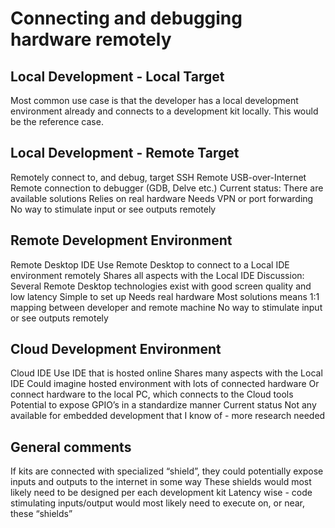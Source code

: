 Connecting and debugging hardware remotely
==========================================

Local Development - Local Target
--------------------------------
Most common use case is that the developer has a local development environment already and connects to a development kit locally. This would be the reference case.

Local Development - Remote Target
---------------------------------
Remotely connect to, and debug, target
SSH
Remote USB-over-Internet
Remote connection to debugger (GDB, Delve etc.)
Current status:
There are available solutions
Relies on real hardware
Needs VPN or port forwarding
No way to stimulate input or see outputs remotely

Remote Development Environment
------------------------------
Remote Desktop IDE
Use Remote Desktop to connect to a Local IDE environment remotely
Shares all aspects with the Local IDE
Discussion:
Several Remote Desktop technologies exist with good screen quality and low latency
Simple to set up
Needs real hardware
Most solutions means 1:1 mapping between developer and remote machine
No way to stimulate input or see outputs remotely

Cloud Development Environment
-----------------------------
Cloud IDE
Use IDE that is hosted online
Shares many aspects with the Local IDE
Could imagine hosted environment with lots of connected hardware
Or connect hardware to the local PC, which connects to the Cloud tools
Potential to expose GPIO’s in a standardize manner 
Current status
Not any available for embedded development that I know of - more research needed

General comments
----------------
If kits are connected with specialized “shield”, they could potentially expose inputs and outputs to the internet in some way
These shields would most likely need to be designed per each development kit
Latency wise - code stimulating inputs/output would most likely need to execute on, or near, these “shields”